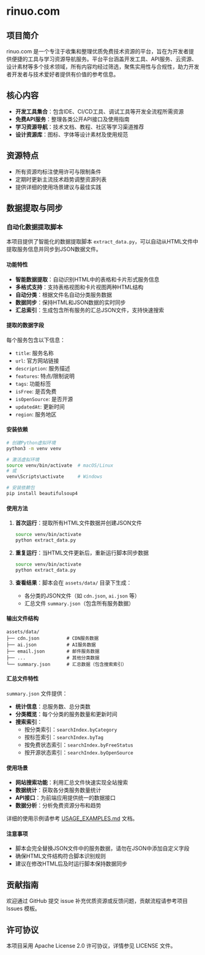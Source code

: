 # rinuo.com

## 项目简介
rinuo.com 是一个专注于收集和整理优质免费技术资源的平台，旨在为开发者提供便捷的工具与学习资源导航服务。平台平台涵盖开发工具、API服务、云资源、设计素材等多个技术领域，所有内容均经过筛选，聚焦实用性与合规性，助力开发者开发者与技术爱好者提供有价值的参考信息。

## 核心内容
- **开发工具集合**：包含IDE、CI/CD工具、调试工具等开发全流程所需资源
- **免费API服务**：整理各类公开API接口及使用指南
- **学习资源导航**：技术文档、教程、社区等学习渠道推荐
- **设计资源库**：图标、字体等设计素材及使用规范

## 资源特点
- 所有资源均标注使用许可与限制条件
- 定期时更新主流技术趋势调整资源列表
- 提供详细的使用场景建议与最佳实践

## 数据提取与同步

### 自动化数据提取脚本

本项目提供了智能化的数据提取脚本 `extract_data.py`，可以自动从HTML文件中提取服务信息并同步到JSON数据文件。

#### 功能特性

- **智能数据提取**：自动识别HTML中的表格和卡片形式服务信息
- **多格式支持**：支持表格视图和卡片视图两种HTML结构
- **自动分类**：根据文件名自动分类服务数据
- **数据同步**：保持HTML和JSON数据的实时同步
- **汇总索引**：生成包含所有服务的汇总JSON文件，支持快速搜索

#### 提取的数据字段

每个服务包含以下信息：
- `title`: 服务名称
- `url`: 官方网站链接
- `description`: 服务描述
- `features`: 特点/限制说明
- `tags`: 功能标签
- `isFree`: 是否免费
- `isOpenSource`: 是否开源
- `updatedAt`: 更新时间
- `region`: 服务地区

#### 安装依赖

```bash
# 创建Python虚拟环境
python3 -m venv venv

# 激活虚拟环境
source venv/bin/activate  # macOS/Linux
# 或
venv\Scripts\activate     # Windows

# 安装依赖包
pip install beautifulsoup4
```

#### 使用方法

1. **首次运行**：提取所有HTML文件数据并创建JSON文件
   ```bash
   source venv/bin/activate
   python extract_data.py
   ```

2. **重复运行**：当HTML文件更新后，重新运行脚本同步数据
   ```bash
   source venv/bin/activate
   python extract_data.py
   ```

3. **查看结果**：脚本会在 `assets/data/` 目录下生成：
   - 各分类的JSON文件（如 `cdn.json`, `ai.json` 等）
   - 汇总文件 `summary.json`（包含所有服务数据）

#### 输出文件结构

```
assets/data/
├── cdn.json          # CDN服务数据
├── ai.json           # AI服务数据
├── email.json        # 邮件服务数据
├── ...               # 其他分类数据
└── summary.json      # 汇总数据（包含搜索索引）
```

#### 汇总文件特性

`summary.json` 文件提供：
- **统计信息**：总服务数、总分类数
- **分类概览**：每个分类的服务数量和更新时间
- **搜索索引**：
  - 按分类索引：`searchIndex.byCategory`
  - 按标签索引：`searchIndex.byTag`
  - 按免费状态索引：`searchIndex.byFreeStatus`
  - 按开源状态索引：`searchIndex.byOpenSource`

#### 使用场景

- **网站搜索功能**：利用汇总文件快速实现全站搜索
- **数据统计**：获取各分类服务数量统计
- **API接口**：为前端应用提供统一的数据接口
- **数据分析**：分析免费资源分布和趋势

详细的使用示例请参考 [USAGE_EXAMPLES.md](USAGE_EXAMPLES.md) 文档。

#### 注意事项

- 脚本会完全替换JSON文件中的服务数据，请勿在JSON中添加自定义字段
- 确保HTML文件结构符合脚本识别规则
- 建议在修改HTML后及时运行脚本保持数据同步

## 贡献指南
欢迎通过 GitHub 提交 issue 补充优质资源或反馈问题，贡献流程请参考项目 Issues 模板。

## 许可协议
本项目采用 Apache License 2.0 许可协议，详情参见 LICENSE 文件。